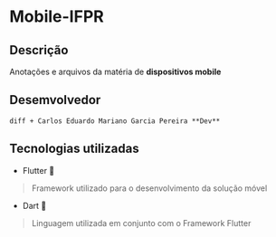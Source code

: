 # Mobile-IFPR


## Descrição

Anotações e arquivos da matéria de **dispositivos mobile** 

## Desemvolvedor

```diff + Carlos Eduardo Mariano Garcia Pereira **Dev** ```

## Tecnologias utilizadas

* Flutter 📱

> Framework utilizado para o desenvolvimento da solução móvel

* Dart 🌊

> Linguagem utilizada em conjunto com o Framework Flutter




